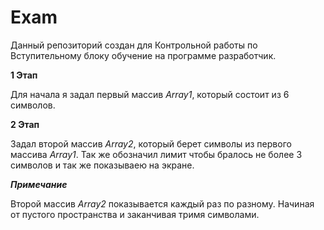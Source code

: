 # **Exam**
Данный репозиторий создан для Контрольной работы по Вступительному блоку обучение на программе разработчик.

**1 Этап**

Для начала я задал первый массив *Array1*, который состоит из 6 символов.

**2 Этап**

Задал второй массив *Array2*, который берет символы из первого массива *Array1*. Так же обозначил лимит чтобы бралось не более 3 символов и так же показываею на экране.

**_Примечание_**

Второй массив *Array2* показывается каждый раз по разному. Начиная от пустого пространства и заканчивая тримя символами.